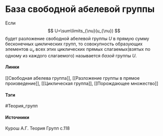 # База свободной абелевой группы
Если 
$$
U=\sum\limits_{\nu}(u_{\nu})
$$
будет разложение свободной абелевой группы $U$ в прямую сумму бесконечных циклических групп, то совокупность образующих элементов $u_{\nu}$ всех этих циклических прямых слагаемых(взятых по одному из каждого слагаемого) называется *базой* группы $U$. 

#### Линки
 [[Свободная абелева группа]], 
 [[Разложение группы в прямое произведение]], 
 [[Циклическая группа]], 
 [[Порождающее множество]]
#### Тэги
 #Теория_групп 
#### Источники
 Курош А.Г. Теория Групп с.118